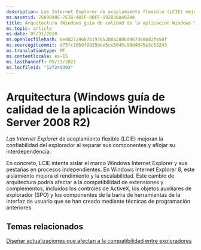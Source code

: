 ```yaml
---
description: Las Internet Explorer de acoplamiento flexible (LCIE) mejoran la confiabilidad del explorador al separar sus componentes y aflojar su interdependencia.
ms.assetid: 7609090E-7E2B-4B1F-80FF-192B30A40244
title: Arquitectura (Windows guía de calidad de la aplicación Windows Server 2008 R2)
ms.topic: article
ms.date: 05/31/2018
ms.openlocfilehash: 6edd27246b7b19765288a280bd467de86d2fe50f
ms.sourcegitcommit: d75fc10b9f0825bbe5ce5045c90d4045e3c53243
ms.translationtype: MT
ms.contentlocale: es-ES
ms.lasthandoff: 09/13/2021
ms.locfileid: "127249393"
---
```

# <a name="architecture-windows-7-and-windows-server-2008-r2-application-quality-cookbook"></a>Arquitectura (Windows guía de calidad de la aplicación Windows Server 2008 R2)

*Las Internet Explorer* de acoplamiento flexible (LCIE) mejoran la confiabilidad del explorador al separar sus componentes y aflojar su interdependencia.

En concreto, LCIE intenta aislar el marco Windows Internet Explorer y sus pestañas en procesos independientes. En Windows Internet Explorer 8, este aislamiento mejora el rendimiento y la escalabilidad. Este cambio de arquitectura podría afectar a la compatibilidad de extensiones y complementos, incluidos los controles de ActiveX, los objetos auxiliares de explorador (SPO) y los componentes de la barra de herramientas de la interfaz de usuario que se han creado mediante técnicas de programación anteriores.

## <a name="related-topics"></a>Temas relacionados

<dl> <dt>

[Diseñar actualizaciones que afectan a la compatibilidad entre exploradores](design-updates-that-impact-compatibility-between-browsers.md)
</dt> </dl>

 

 



